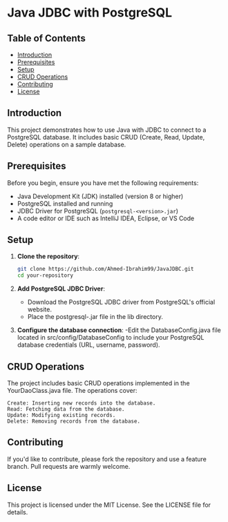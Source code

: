 # Java JDBC with PostgreSQL

## Table of Contents

- [Introduction](#introduction)
- [Prerequisites](#prerequisites)
- [Setup](#setup)
- [CRUD Operations](#crud-operations)
- [Contributing](#contributing)
- [License](#license)

## Introduction

This project demonstrates how to use Java with JDBC to connect to a PostgreSQL database. It includes basic CRUD (Create, Read, Update, Delete) operations on a sample database.

## Prerequisites

Before you begin, ensure you have met the following requirements:

- Java Development Kit (JDK) installed (version 8 or higher)
- PostgreSQL installed and running
- JDBC Driver for PostgreSQL (`postgresql-<version>.jar`)
- A code editor or IDE such as IntelliJ IDEA, Eclipse, or VS Code

## Setup

1. **Clone the repository**:
   ```bash
   git clone https://github.com/Ahmed-Ibrahim99/JavaJDBC.git
   cd your-repository

2. **Add PostgreSQL JDBC Driver**:

    - Download the PostgreSQL JDBC driver from PostgreSQL's official website.
    - Place the postgresql-<version>.jar file in the lib directory.
3. **Configure the database connection**:
    -Edit the DatabaseConfig.java file located in src/config/DatabaseConfig to include your PostgreSQL database credentials (URL, username, password).

## CRUD Operations

The project includes basic CRUD operations implemented in the YourDaoClass.java file. The operations cover:

    Create: Inserting new records into the database.
    Read: Fetching data from the database.
    Update: Modifying existing records.
    Delete: Removing records from the database.

## Contributing

If you'd like to contribute, please fork the repository and use a feature branch. Pull requests are warmly welcome.

## License

This project is licensed under the MIT License. See the LICENSE file for details.
